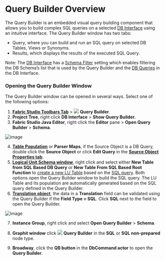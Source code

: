 # Query Builder Overview

The Query Builder is an embedded visual query building component that allows you to build complex SQL queries on a selected [DB Interface](/articles/05_DB_interfaces/03_DB_interfaces_overview.md) using an intuitive interface. 
The Query Builder window has two tabs: 
* Query, where you can build and run an SQL query on selected DB Tables, Views or Synonyms.
* Results, which displays the results of the executed SQL Query. 

Note: 
The [DB Interface](/articles/05_DB_interfaces/03_DB_interfaces_overview.md) has a [Schema Filter](/articles/05_DB_interfaces/03_DB_interfaces_overview.md#schema-filter) setting which enables filtering the DB Schema’s list that is used by the Query Builder and the [DB Queries](/articles/07_table_population/01_table_population_overview.md) in the DB Interface.

### Opening the Query Builder Window
 The Query Builder window can be opened in several ways. Select one of the following options: 
1.	[**Fabric Studio Toolbars Tab**](/articles/04_fabric_studio/01_UI_components_and_menus.md#fabric-studio-toolbar-tabs) > <img src="https://github.com/k2view-academy/K2View-Academy/blob/master/articles/11_query_builder/images/12_1_1%20icon.png"> **Query Builder**.
2.	**Project Tree**, right click **DB Interface** > **Show Query Builder.**
3.	**Fabric Studio Java Editor**, right click the **Editor** pane > **Open Query Builder** > **Schema**.

![image](https://github.com/k2view-academy/K2View-Academy/blob/master/articles/11_query_builder/images/12_1_2%20Schema..png)

4.	[**Table Population**](/articles/07_table_population/01_table_population_overview.md) or **Parser Maps**, if the Source Object is a DB Query, double click the **Source Object** or click **Edit Query** in the [**Source Object Properties tab**](/articles/07_table_population/04_table_population_properties_tab.md#source-object---db-query-properties).
5.	[**Logical Unit Schema window**](/articles/03_logical_units/03_LU_schema_window.md), right click and select either **New Table from SQL Based DB Query** or **New Table From SQL Based Root Function** to [create a new LU Table](/articles/03_logical_units/09_add_table_to_a_schema.md) based on the [SQL query](/articles/11_query_builder/03_building_and_running_an_sql_query.md). Both options open the Query Builder window to build the SQL query.  The LU Table and its population are automatically generated based on the SQL query defined in the Query Builder.
6.	[**Translation object**](/articles/09_translations/02_creating_a_new_translation_in_fabric.md), the data in a **Translation** field can be validated using the Query Builder if the **Field Type = SQL**. Click **SQL** next to the field to open the Query Builder.

![image](https://github.com/k2view-academy/K2View-Academy/blob/master/articles/11_query_builder/images/12_1_3%20query%20builder.png)

7.	**Instance Group**, right click and select **Open Query Builder** > **Schema**.
8.	**Graphit window** click <img src="https://github.com/k2view-academy/K2View-Academy/blob/master/articles/11_query_builder/images/12_1_1%20icon.png"> **Query Builder** in the **SQL** or **SQL non-prepared** node type.

9.	**Broadway**, click the **QB button** in the **DbCommand actor** to open the **Query Builder**.   
